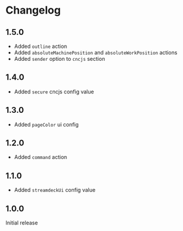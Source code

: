 # Changelog

## 1.5.0

- Added `outline` action
- Added `absoluteMachinePosition` and `absoluteWorkPosition` actions
- Added `sender` option to `cncjs` section

## 1.4.0

- Added `secure` cncjs config value

## 1.3.0

- Added `pageColor` ui config

## 1.2.0

- Added `command` action

## 1.1.0

- Added `streamdeckUi` config value

## 1.0.0

Initial release

